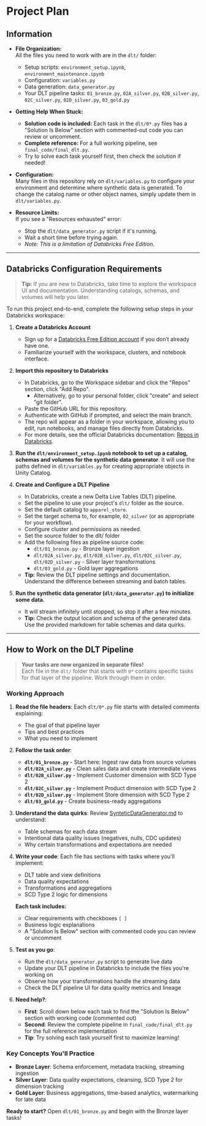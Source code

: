 # Project Plan

## Information

- **File Organization:**  
  All the files you need to work with are in the `dlt/` folder:
  - Setup scripts: `environment_setup.ipynb`, `environment_maintenance.ipynb`
  - Configuration: `variables.py`
  - Data generation: `data_generator.py`
  - Your DLT pipeline tasks: `01_bronze.py`, `02A_silver.py`, `02B_silver.py`, `02C_silver.py`, `02D_silver.py`, `03_gold.py`
  
- **Getting Help When Stuck:**  
  - **Solution code is included:** Each task in the `dlt/0*.py` files has a "Solution Is Below" section with commented-out code you can review or uncomment.
  - **Complete reference:** For a full working pipeline, see `final_code/final_dlt.py`.
  - Try to solve each task yourself first, then check the solution if needed!
  
- **Configuration:**  
  Many files in this repository rely on `dlt/variables.py` to configure your environment and determine where synthetic data is generated. To change the catalog name or other object names, simply update them in `dlt/variables.py`.
  
- **Resource Limits:**  
  If you see a "Resources exhausted" error:
  - Stop the `dlt/data_generator.py` script if it's running.
  - Wait a short time before trying again.
  - _Note: This is a limitation of Databricks Free Edition._

---

## Databricks Configuration Requirements

> **Tip:** If you are new to Databricks, take time to explore the workspace UI and documentation. Understanding catalogs, schemas, and volumes will help you later.

To run this project end-to-end, complete the following setup steps in your Databricks workspace:

1. **Create a Databricks Account**

   - Sign up for a [Databricks Free Edition account](https://www.databricks.com/learn/free-edition) if you don’t already have one.
   - Familiarize yourself with the workspace, clusters, and notebook interface.

2. **Import this repository to Databricks**

   - In Databricks, go to the Workspace sidebar and click the "Repos" section, click "Add Repo".
     - Alternatively, go to your personal folder, click "create" and select "git folder".
   - Paste the GitHub URL for this repository.
   - Authenticate with GitHub if prompted, and select the main branch.
   - The repo will appear as a folder in your workspace, allowing you to edit, run notebooks, and manage files directly from Databricks.
   - For more details, see the official Databricks documentation: [Repos in Databricks](https://docs.databricks.com/repos/index.html).

3. **Run the `dlt/environment_setup.ipynb` notebook to set up a catalog, schemas and volumes for the synthetic data generator**. It will use the paths defined in `dlt/variables.py` for creating appropriate objects in Unity Catalog.

4. **Create and Configure a DLT Pipeline**

   - In Databricks, create a new Delta Live Tables (DLT) pipeline.
   - Set the pipeline to use your project's `dlt/` folder as the source.
   - Set the default catalog to `apparel_store`.
   - Set the target schema to, for example, `02_silver` (or as appropriate for your workflow).
   - Configure cluster and permissions as needed.
   - Set the source folder to the dlt/ folder
   - Add the following files as pipeline source code:
     - `dlt/01_bronze.py` - Bronze layer ingestion
     - `dlt/02A_silver.py`, `dlt/02B_silver.py`, `dlt/02C_silver.py`, `dlt/02D_silver.py` - Silver layer transformations
     - `dlt/03_gold.py` - Gold layer aggregations
   - **Tip:** Review the DLT pipeline settings and documentation. Understand the difference between streaming and batch tables.

5. **Run the synthetic data generator (`dlt/data_generator.py`) to initialize some data.**
   - It will stream infinitely until stopped, so stop it after a few minutes.
   - **Tip:** Check the output location and schema of the generated data. Use the provided markdown for table schemas and data quirks.

---

## How to Work on the DLT Pipeline

> **Your tasks are now organized in separate files!**  
> Each file in the `dlt/` folder that starts with `0*` contains specific tasks for that layer of the pipeline. Work through them in order.

### Working Approach

1. **Read the file headers**: Each `dlt/0*.py` file starts with detailed comments explaining:

   - The goal of that pipeline layer
   - Tips and best practices
   - What you need to implement

2. **Follow the task order**:

   - **`dlt/01_bronze.py`** - Start here: Ingest raw data from source volumes
   - **`dlt/02A_silver.py`** - Clean sales data and create intermediate views
   - **`dlt/02B_silver.py`** - Implement Customer dimension with SCD Type 2
   - **`dlt/02C_silver.py`** - Implement Product dimension with SCD Type 2
   - **`dlt/02D_silver.py`** - Implement Store dimension with SCD Type 2
   - **`dlt/03_gold.py`** - Create business-ready aggregations

3. **Understand the data quirks**: Review [SynteticDataGenerator.md](SynteticDataGenerator.md) to understand:

   - Table schemas for each data stream
   - Intentional data quality issues (negatives, nulls, CDC updates)
   - Why certain transformations and expectations are needed

4. **Write your code**: Each file has sections with tasks where you'll implement:

   - DLT table and view definitions
   - Data quality expectations
   - Transformations and aggregations
   - SCD Type 2 logic for dimensions
   
   **Each task includes:**
   - Clear requirements with checkboxes `[ ]`
   - Business logic explanations
   - A "Solution Is Below" section with commented code you can review or uncomment

5. **Test as you go**:

   - Run the `dlt/data_generator.py` script to generate live data
   - Update your DLT pipeline in Databricks to include the files you're working on
   - Observe how your transformations handle the streaming data
   - Check the DLT pipeline UI for data quality metrics and lineage

6. **Need help?**: 
   - **First**: Scroll down below each task to find the "Solution Is Below" section with working code (commented out)
   - **Second**: Review the complete pipeline in `final_code/final_dlt.py` for the full reference implementation
   - **Tip**: Try solving each task yourself first to maximize learning!

### Key Concepts You'll Practice

- **Bronze Layer**: Schema enforcement, metadata tracking, streaming ingestion
- **Silver Layer**: Data quality expectations, cleansing, SCD Type 2 for dimension tracking
- **Gold Layer**: Business aggregations, time-based analytics, watermarking for late data

**Ready to start?** Open `dlt/01_bronze.py` and begin with the Bronze layer tasks!

